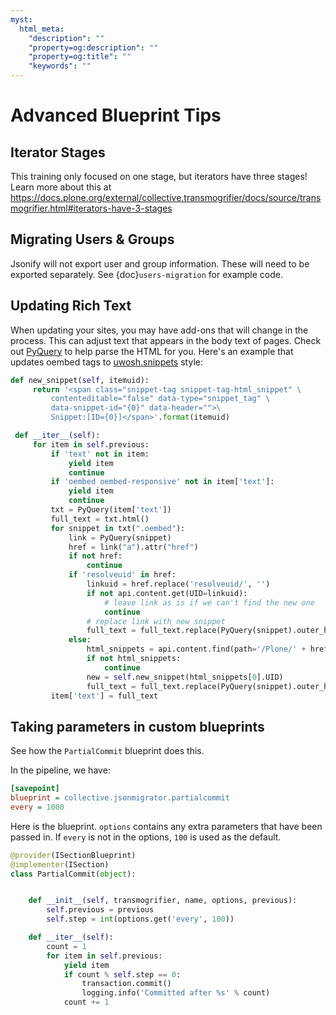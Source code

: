 ```yaml
---
myst:
  html_meta:
    "description": ""
    "property=og:description": ""
    "property=og:title": ""
    "keywords": ""
---
```


# Advanced Blueprint Tips

## Iterator Stages

This training only focused on one stage, but iterators have three stages!
Learn more about this at
<https://docs.plone.org/external/collective.transmogrifier/docs/source/transmogrifier.html#iterators-have-3-stages>

## Migrating Users & Groups

Jsonify will not export user and group information.
These will need to be exported separately.
See {doc}`users-migration` for example code.

## Updating Rich Text

When updating your sites, you may have add-ons that will change in the process.
This can adjust text that appears in the body text of pages.
Check out [PyQuery](https://pypi.org/project/pyquery) to help parse the HTML for you.
Here's an example that updates oembed tags to [uwosh.snippets](https://pypi.org/project/uwosh.snippets/) style:

```python
def new_snippet(self, itemuid):
     return '<span class="snippet-tag snippet-tag-html_snippet" \
         contenteditable="false" data-type="snippet_tag" \
         data-snippet-id="{0}" data-header="">\
         Snippet:[ID={0}]</span>'.format(itemuid)

 def __iter__(self):
     for item in self.previous:
         if 'text' not in item:
             yield item
             continue
         if 'oembed oembed-responsive' not in item['text']:
             yield item
             continue
         txt = PyQuery(item['text'])
         full_text = txt.html()
         for snippet in txt(".oembed"):
             link = PyQuery(snippet)
             href = link("a").attr("href")
             if not href:
                 continue
             if 'resolveuid' in href:
                 linkuid = href.replace('resolveuid/', '')
                 if not api.content.get(UID=linkuid):
                     # leave link as is if we can't find the new one
                     continue
                 # replace link with new snippet
                 full_text = full_text.replace(PyQuery(snippet).outer_html(), self.new_snippet(linkuid))
             else:
                 html_snippets = api.content.find(path='/Plone/' + href)
                 if not html_snippets:
                     continue
                 new = self.new_snippet(html_snippets[0].UID)
                 full_text = full_text.replace(PyQuery(snippet).outer_html(), new)
         item['text'] = full_text
```

## Taking parameters in custom blueprints

See how the `PartialCommit` blueprint does this.

In the pipeline, we have:

```ini
[savepoint]
blueprint = collective.jsonmigrator.partialcommit
every = 1000
```

Here is the blueprint.
`options` contains any extra parameters that have been passed in.
If `every` is not in the options, `100` is used as the default.

```python
@provider(ISectionBlueprint)
@implementer(ISection)
class PartialCommit(object):


    def __init__(self, transmogrifier, name, options, previous):
        self.previous = previous
        self.step = int(options.get('every', 100))

    def __iter__(self):
        count = 1
        for item in self.previous:
            yield item
            if count % self.step == 0:
                transaction.commit()
                logging.info('Committed after %s' % count)
            count += 1
```
